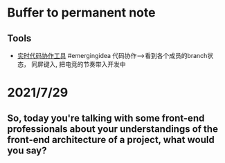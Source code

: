 # Buffer to permanent note
## Tools
- [实时代码协作工具](https://zhuanlan.zhihu.com/p/128080741)
#emergingidea
代码协作-->看到各个成员的branch状态， 同屏键入, 把电竞的节奏带入开发中

# 2021/7/29
## So, today you're talking with some front-end professionals about your understandings of the front-end architecture of a project, what would you say?

